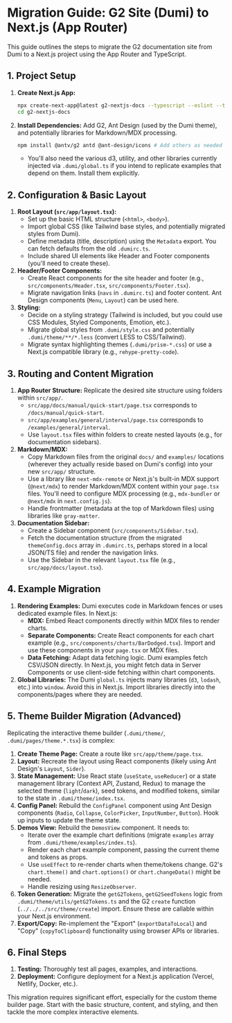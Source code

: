 # Migration Guide: G2 Site (Dumi) to Next.js (App Router)

This guide outlines the steps to migrate the G2 documentation site from Dumi to a Next.js project using the App Router and TypeScript.

## 1. Project Setup

1.  **Create Next.js App:**
    ```bash
    npx create-next-app@latest g2-nextjs-docs --typescript --eslint --tailwind --src-dir --app --import-alias "@/*"
    cd g2-nextjs-docs
    ```
2.  **Install Dependencies:** Add G2, Ant Design (used by the Dumi theme), and potentially libraries for Markdown/MDX processing.
    ```bash
    npm install @antv/g2 antd @ant-design/icons # Add others as needed (e.g., next-mdx-remote, gray-matter)
    ```
    *   You'll also need the various d3, utility, and other libraries currently injected via `.dumi/global.ts` if you intend to replicate examples that depend on them. Install them explicitly.

## 2. Configuration & Basic Layout

1.  **Root Layout (`src/app/layout.tsx`):**
    *   Set up the basic HTML structure (`<html>`, `<body>`).
    *   Import global CSS (like Tailwind base styles, and potentially migrated styles from Dumi).
    *   Define metadata (title, description) using the `Metadata` export. You can fetch defaults from the old `.dumirc.ts`.
    *   Include shared UI elements like Header and Footer components (you'll need to create these).
2.  **Header/Footer Components:**
    *   Create React components for the site header and footer (e.g., `src/components/Header.tsx`, `src/components/Footer.tsx`).
    *   Migrate navigation links (`navs` in `.dumirc.ts`) and footer content. Ant Design components (`Menu`, `Layout`) can be used here.
3.  **Styling:**
    *   Decide on a styling strategy (Tailwind is included, but you could use CSS Modules, Styled Components, Emotion, etc.).
    *   Migrate global styles from `.dumi/style.css` and potentially `.dumi/theme/**/*.less` (convert LESS to CSS/Tailwind).
    *   Migrate syntax highlighting themes (`.dumi/prism-*.css`) or use a Next.js compatible library (e.g., `rehype-pretty-code`).

## 3. Routing and Content Migration

1.  **App Router Structure:** Replicate the desired site structure using folders within `src/app/`.
    *   `src/app/docs/manual/quick-start/page.tsx` corresponds to `/docs/manual/quick-start`.
    *   `src/app/examples/general/interval/page.tsx` corresponds to `/examples/general/interval`.
    *   Use `layout.tsx` files within folders to create nested layouts (e.g., for documentation sidebars).
2.  **Markdown/MDX:**
    *   Copy Markdown files from the original `docs/` and `examples/` locations (wherever they actually reside based on Dumi's config) into your new `src/app/` structure.
    *   Use a library like `next-mdx-remote` or Next.js's built-in MDX support (`@next/mdx`) to render Markdown/MDX content within your `page.tsx` files. You'll need to configure MDX processing (e.g., `mdx-bundler` or `@next/mdx` in `next.config.js`).
    *   Handle frontmatter (metadata at the top of Markdown files) using libraries like `gray-matter`.
3.  **Documentation Sidebar:**
    *   Create a Sidebar component (`src/components/Sidebar.tsx`).
    *   Fetch the documentation structure (from the migrated `themeConfig.docs` array in `.dumirc.ts`, perhaps stored in a local JSON/TS file) and render the navigation links.
    *   Use the Sidebar in the relevant `layout.tsx` file (e.g., `src/app/docs/layout.tsx`).

## 4. Example Migration

1.  **Rendering Examples:** Dumi executes code in Markdown fences or uses dedicated example files. In Next.js:
    *   **MDX:** Embed React components directly within MDX files to render charts.
    *   **Separate Components:** Create React components for each chart example (e.g., `src/components/charts/BarDodged.tsx`). Import and use these components in your `page.tsx` or MDX files.
    *   **Data Fetching:** Adapt data fetching logic. Dumi examples fetch CSV/JSON directly. In Next.js, you might fetch data in Server Components or use client-side fetching within chart components.
2.  **Global Libraries:** The Dumi `global.ts` injects many libraries (`d3`, `lodash`, etc.) into `window`. Avoid this in Next.js. Import libraries directly into the components/pages where they are needed.

## 5. Theme Builder Migration (Advanced)

Replicating the interactive theme builder (`.dumi/theme/`, `.dumi/pages/theme.*.tsx`) is complex:

1.  **Create Theme Page:** Create a route like `src/app/theme/page.tsx`.
2.  **Layout:** Recreate the layout using React components (likely using Ant Design's `Layout`, `Sider`).
3.  **State Management:** Use React state (`useState`, `useReducer`) or a state management library (Context API, Zustand, Redux) to manage the selected theme (`light`/`dark`), seed tokens, and modified tokens, similar to the state in `.dumi/theme/index.tsx`.
4.  **Config Panel:** Rebuild the `ConfigPanel` component using Ant Design components (`Radio`, `Collapse`, `ColorPicker`, `InputNumber`, `Button`). Hook up inputs to update the theme state.
5.  **Demos View:** Rebuild the `DemosView` component. It needs to:
    *   Iterate over the example chart definitions (migrate `examples` array from `.dumi/theme/examples/index.ts`).
    *   Render each chart example component, passing the current theme and tokens as props.
    *   Use `useEffect` to re-render charts when theme/tokens change. G2's `chart.theme()` and `chart.options()` or `chart.changeData()` might be needed.
    *   Handle resizing using `ResizeObserver`.
6.  **Token Generation:** Migrate the `getG2Tokens`, `getG2SeedTokens` logic from `.dumi/theme/utils/getG2Tokens.ts` and the G2 `create` function (`../../../src/theme/create`) import. Ensure these are callable within your Next.js environment.
7.  **Export/Copy:** Re-implement the "Export" (`exportDataToLocal`) and "Copy" (`copyToClipboard`) functionality using browser APIs or libraries.

## 6. Final Steps

1.  **Testing:** Thoroughly test all pages, examples, and interactions.
2.  **Deployment:** Configure deployment for a Next.js application (Vercel, Netlify, Docker, etc.).

This migration requires significant effort, especially for the custom theme builder page. Start with the basic structure, content, and styling, and then tackle the more complex interactive elements.
